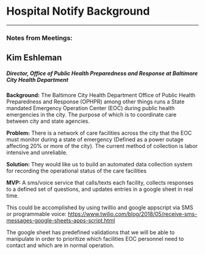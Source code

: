 # Hospital Notify Background
---
### Notes from Meetings:
## Kim Eshleman
##### Director, Office of Public Health Preparedness and Response at Baltimore City Health Department

**Background:**
The Baltimore City Health Department Office of Public Health Preparedness and Response (OPHPR) among other things runs a State mandated Emergency Operation Center (EOC) during public health emergencies in the city. The purpose of which is to coordinate care between city and state agencies.

**Problem:**
There is a network of care facilities across the city that the EOC must monitor during a state of emergency (Defined as a power outage affecting 20% or more of the city). The current method of collection is labor intensive and unreliable.

**Solution:**
They would like us to build an automated data collection system for recording the operational status of the care facilities

**MVP:**
A sms/voice service that calls/texts each facility, collects responses to a defined set of questions, and updates entries in a google sheet in real time.

This could be accomplished by using twillio and google appscript via SMS or programmable voice: https://www.twilio.com/blog/2018/05/receive-sms-messages-google-sheets-apps-script.html

The google sheet has predefined validations that we will be able to manipulate in order to prioritize which facilities EOC personnel need to contact and which are in normal operation.
